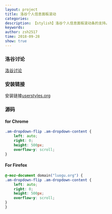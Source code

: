 ```yaml
---
layout: project
title: 洛谷个人信息面板滚动
categories: 
description: 【stylish】洛谷个人信息面板滚动条的支持。
keywords: 
author: zsh2517
time: 2018-09-28
show: true
---
```


### 洛谷讨论

[洛谷讨论](https://www.luogu.org/discuss/show/79531)

### 安装链接

安装链接[userstyles.org](https://userstyles.org/styles/165582/luogu)

### 源码

#### for Chrome

```css
.am-dropdown-flip .am-dropdown-content {
    left: auto;
    right: 0;
    height: 500px;
    overflow-y: scroll;
}
```

#### For Firefox

```css
@-moz-document domain("luogu.org") {
.am-dropdown-flip .am-dropdown-content {
    left: auto;
    right: 0;
    height: 500px;
    overflow-y: scroll;
}
}
```
